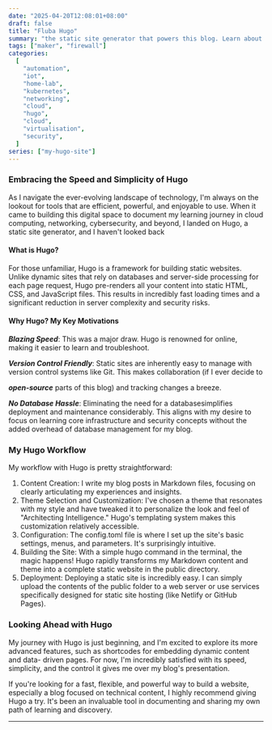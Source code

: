 ```yaml
---
date: "2025-04-20T12:08:01+08:00"
draft: false
title: "Fluba Hugo"
summary: "the static site generator that powers this blog. Learn about my experiences and why I chose Hugo for my journey in tech."
tags: ["maker", "firewall"]
categories:
  [
    "automation",
    "iot",
    "home-lab",
    "kubernetes",
    "networking",
    "cloud",
    "hugo",
    "cloud",
    "virtualisation",
    "security",
  ]
series: ["my-hugo-site"]
---
```


### Embracing the Speed and Simplicity of Hugo

As I navigate the ever-evolving landscape of technology, I'm always on the
lookout for tools that are efficient, powerful, and enjoyable to use. When it
came to building this digital space to document my learning journey in cloud
computing, networking, cybersecurity, and beyond, I landed on Hugo, a static
site generator, and I haven't looked back

#### What is Hugo?

For those unfamiliar, Hugo is a framework for building static websites. Unlike
dynamic sites that rely on databases and server-side processing for each page
request, Hugo pre-renders all your content into static HTML, CSS, and JavaScript
files. This results in incredibly fast loading times and a significant reduction
in server complexity and security risks.

#### Why Hugo? My Key Motivations

**_Blazing Speed_**: This was a major draw. Hugo is renowned for
online, making it easier to learn and troubleshoot.

**_Version Control Friendly_**: Static sites are inherently easy to manage with
version control systems like Git. This makes collaboration (if I ever decide to

**_open-source_** parts of this blog) and tracking changes a breeze.

**_No Database Hassle_**: Eliminating the need for a databasesimplifies
deployment and maintenance considerably. This aligns with my desire to focus on
learning core infrastructure and security concepts without the added overhead
of database management for my blog.

### My Hugo Workflow

My workflow with Hugo is pretty straightforward:

1. Content Creation: I write my blog posts in Markdown files, focusing on
   clearly articulating my experiences and insights.
1. Theme Selection and Customization: I've chosen a theme that resonates with my
   style and have tweaked it to personalize the look and feel of "Architecting
   Intelligence." Hugo's templating system makes this customization relatively
   accessible.
1. Configuration: The config.toml file is where I set up the site's basic
   settings, menus, and parameters. It's surprisingly intuitive.
1. Building the Site: With a simple hugo command in the terminal, the magic
   happens! Hugo rapidly transforms my Markdown content and theme into a complete
   static website in the public directory.
1. Deployment: Deploying a static site is incredibly easy. I can simply upload
   the contents of the public folder to a web server or use services specifically
   designed for static site hosting (like Netlify or GitHub Pages).

### Looking Ahead with Hugo

My journey with Hugo is just beginning, and I'm excited to explore its more
advanced features, such as shortcodes for embedding dynamic content and data-
driven pages. For now, I'm incredibly satisfied with its speed, simplicity, and
the control it gives me over my blog's presentation.

If you're looking for a fast, flexible, and powerful way to build a website,
especially a blog focused on technical content, I highly recommend giving Hugo a
try. It's been an invaluable tool in documenting and sharing my own path of
learning and discovery.

---
